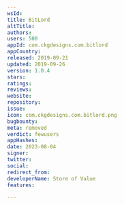 ```yaml
---
wsId: 
title: BitLord
altTitle: 
authors: 
users: 500
appId: com.ckgdesigns.com.bitlord
appCountry: 
released: 2019-09-21
updated: 2019-09-26
version: 1.0.4
stars: 
ratings: 
reviews: 
website: 
repository: 
issue: 
icon: com.ckgdesigns.com.bitlord.png
bugbounty: 
meta: removed
verdict: fewusers
appHashes: 
date: 2023-08-04
signer: 
twitter: 
social: 
redirect_from: 
developerName: Store of Value
features: 

---
```


